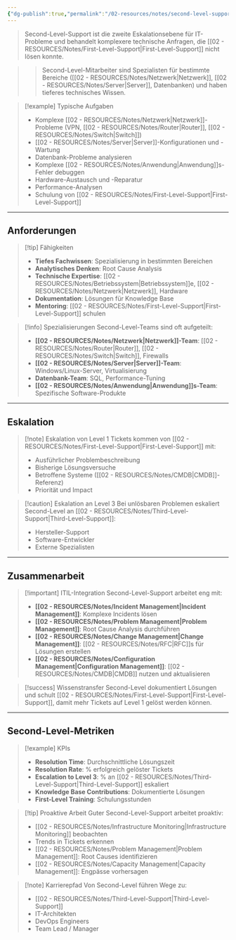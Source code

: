 ```yaml
---
{"dg-publish":true,"permalink":"/02-resources/notes/second-level-support/","tags":["informatik/support","GFN/LF06"],"noteIcon":"","updated":"2025-10-24T12:59:07.732+02:00"}
---
```



>Second-Level-Support ist die zweite Eskalationsebene für IT-Probleme und behandelt komplexere technische Anfragen, die [[02 - RESOURCES/Notes/First-Level-Support\|First-Level-Support]] nicht lösen konnte.

>>Second-Level-Mitarbeiter sind Spezialisten für bestimmte Bereiche ([[02 - RESOURCES/Notes/Netzwerk\|Netzwerk]], [[02 - RESOURCES/Notes/Server\|Server]], Datenbanken) und haben tieferes technisches Wissen.

>[!example] Typische Aufgaben
>- Komplexe [[02 - RESOURCES/Notes/Netzwerk\|Netzwerk]]-Probleme (VPN, [[02 - RESOURCES/Notes/Router\|Router]], [[02 - RESOURCES/Notes/Switch\|Switch]])
>- [[02 - RESOURCES/Notes/Server\|Server]]-Konfigurationen und -Wartung
>- Datenbank-Probleme analysieren
>- Komplexe [[02 - RESOURCES/Notes/Anwendung\|Anwendung]]s-Fehler debuggen
>- Hardware-Austausch und -Reparatur
>- Performance-Analysen
>- Schulung von [[02 - RESOURCES/Notes/First-Level-Support\|First-Level-Support]]

---

## Anforderungen

>[!tip] Fähigkeiten
>- **Tiefes Fachwissen**: Spezialisierung in bestimmten Bereichen
>- **Analytisches Denken**: Root Cause Analysis
>- **Technische Expertise**: [[02 - RESOURCES/Notes/Betriebssystem\|Betriebssystem]]e, [[02 - RESOURCES/Notes/Netzwerk\|Netzwerk]], Hardware
>- **Dokumentation**: Lösungen für Knowledge Base
>- **Mentoring**: [[02 - RESOURCES/Notes/First-Level-Support\|First-Level-Support]] schulen

>[!info] Spezialisierungen
>Second-Level-Teams sind oft aufgeteilt:
>- **[[02 - RESOURCES/Notes/Netzwerk\|Netzwerk]]-Team**: [[02 - RESOURCES/Notes/Router\|Router]], [[02 - RESOURCES/Notes/Switch\|Switch]], Firewalls
>- **[[02 - RESOURCES/Notes/Server\|Server]]-Team**: Windows/Linux-Server, Virtualisierung
>- **Datenbank-Team**: SQL, Performance-Tuning
>- **[[02 - RESOURCES/Notes/Anwendung\|Anwendung]]s-Team**: Spezifische Software-Produkte

---

## Eskalation

>[!note] Eskalation von Level 1
>Tickets kommen von [[02 - RESOURCES/Notes/First-Level-Support\|First-Level-Support]] mit:
>- Ausführlicher Problembeschreibung
>- Bisherige Lösungsversuche
>- Betroffene Systeme ([[02 - RESOURCES/Notes/CMDB\|CMDB]]-Referenz)
>- Priorität und Impact

>[!caution] Eskalation an Level 3
>Bei unlösbaren Problemen eskaliert Second-Level an [[02 - RESOURCES/Notes/Third-Level-Support\|Third-Level-Support]]:
>- Hersteller-Support
>- Software-Entwickler
>- Externe Spezialisten

---

## Zusammenarbeit

>[!important] ITIL-Integration
>Second-Level-Support arbeitet eng mit:
>- **[[02 - RESOURCES/Notes/Incident Management\|Incident Management]]**: Komplexe Incidents lösen
>- **[[02 - RESOURCES/Notes/Problem Management\|Problem Management]]**: Root Cause Analysis durchführen
>- **[[02 - RESOURCES/Notes/Change Management\|Change Management]]**: [[02 - RESOURCES/Notes/RFC\|RFC]]s für Lösungen erstellen
>- **[[02 - RESOURCES/Notes/Configuration Management\|Configuration Management]]**: [[02 - RESOURCES/Notes/CMDB\|CMDB]] nutzen und aktualisieren

>[!success] Wissenstransfer
>Second-Level dokumentiert Lösungen und schult [[02 - RESOURCES/Notes/First-Level-Support\|First-Level-Support]], damit mehr Tickets auf Level 1 gelöst werden können.

---

## Second-Level-Metriken

>[!example] KPIs
>- **Resolution Time**: Durchschnittliche Lösungszeit
>- **Resolution Rate**: % erfolgreich gelöster Tickets
>- **Escalation to Level 3**: % an [[02 - RESOURCES/Notes/Third-Level-Support\|Third-Level-Support]] eskaliert
>- **Knowledge Base Contributions**: Dokumentierte Lösungen
>- **First-Level Training**: Schulungsstunden

>[!tip] Proaktive Arbeit
>Guter Second-Level-Support arbeitet proaktiv:
>- [[02 - RESOURCES/Notes/Infrastructure Monitoring\|Infrastructure Monitoring]] beobachten
>- Trends in Tickets erkennen
>- [[02 - RESOURCES/Notes/Problem Management\|Problem Management]]: Root Causes identifizieren
>- [[02 - RESOURCES/Notes/Capacity Management\|Capacity Management]]: Engpässe vorhersagen

>[!note] Karrierepfad
>Von Second-Level führen Wege zu:
>- [[02 - RESOURCES/Notes/Third-Level-Support\|Third-Level-Support]]
>- IT-Architekten
>- DevOps Engineers
>- Team Lead / Manager
